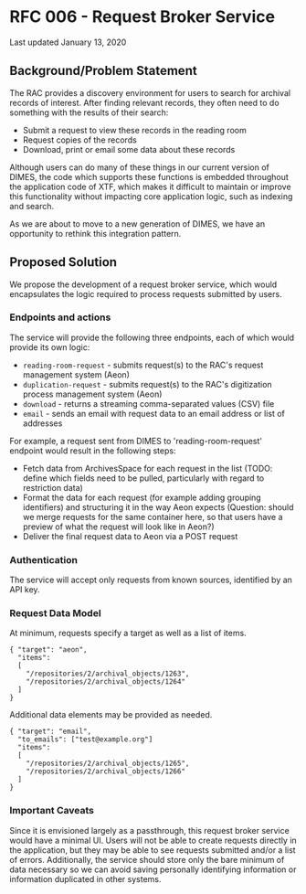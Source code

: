 # RFC 006 - Request Broker Service

Last updated January 13, 2020

## Background/Problem Statement

The RAC provides a discovery environment for users to search for archival records of interest. After finding relevant records, they often need to do something with the results of their search:
- Submit a request to view these records in the reading room
- Request copies of the records
- Download, print or email some data about these records

Although users can do many of these things in our current version of DIMES, the code which supports these functions is embedded throughout the application code of XTF, which makes it difficult to maintain or improve this functionality without impacting core application logic, such as indexing and search.

As we are about to move to a new generation of DIMES, we have an opportunity to rethink this integration pattern.

## Proposed Solution

We propose the development of a request broker service, which would encapsulates the logic required to process requests submitted by users.

### Endpoints and actions
The service will provide the following three endpoints, each of which would provide its own logic:
- `reading-room-request` - submits request(s) to the RAC's request management system (Aeon)
- `duplication-request` - submits request(s) to the RAC's digitization process management system (Aeon)
- `download` - returns a streaming comma-separated values (CSV) file
- `email` - sends an email with request data to an email address or list of addresses

For example, a request sent from DIMES to 'reading-room-request' endpoint would result in the following steps:
<!-- - Check if the user attempting to submit the requests is authenticated in Aeon (TBD if this is technically possible) -->
- Fetch data from ArchivesSpace for each request in the list (TODO: define which fields need to be pulled, particularly with regard to restriction data)
- Format the data for each request (for example adding grouping identifiers) and structuring it in the way Aeon expects (Question: should we merge requests for the same container here, so that users have a preview of what the request will look like in Aeon?)
- Deliver the final request data to Aeon via a POST request

### Authentication
The service will accept only requests from known sources, identified by an API key.

### Request Data Model

At minimum, requests specify a target as well as a list of items.

```
{ "target": "aeon",
  "items":
  [
    "/repositories/2/archival_objects/1263",
    "/repositories/2/archival_objects/1264"
  ]
}
```

Additional data elements may be provided as needed.

```
{ "target": "email",
  "to_emails": ["test@example.org"]
  "items":
  [
    "/repositories/2/archival_objects/1265",
    "/repositories/2/archival_objects/1266"
  ]
}
```

### Important Caveats
Since it is envisioned largely as a passthrough, this request broker service would have a minimal UI. Users will not be able to create requests directly in the application, but they may be able to see requests submitted and/or a list of errors. Additionally, the service should store only the bare minimum of data necessary so we can avoid saving personally identifying information or information duplicated in other systems.

